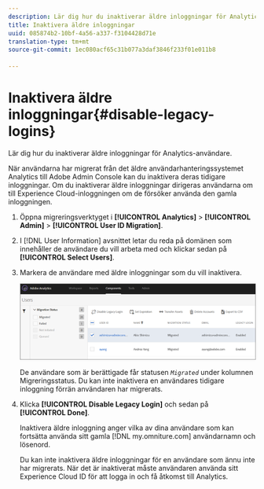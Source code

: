 ```yaml
---
description: Lär dig hur du inaktiverar äldre inloggningar för Analytics-användare.
title: Inaktivera äldre inloggningar
uuid: 085874b2-10bf-4a56-a337-f3104428d71e
translation-type: tm+mt
source-git-commit: 1ec080acf65c31b077a3daf3846f233f01e011b8

---
```



# Inaktivera äldre inloggningar{#disable-legacy-logins}

Lär dig hur du inaktiverar äldre inloggningar för Analytics-användare.

När användarna har migrerat från det äldre användarhanteringssystemet Analytics till Adobe Admin Console kan du inaktivera deras tidigare inloggningar. Om du inaktiverar äldre inloggningar dirigeras användarna om till Experience Cloud-inloggningen om de försöker använda den gamla inloggningen.

1. Öppna migreringsverktyget i **[!UICONTROL Analytics]** > **[!UICONTROL Admin]** > **[!UICONTROL User ID Migration]**.
1. I [!DNL User Information] avsnittet letar du reda på domänen som innehåller de användare du vill arbeta med och klickar sedan på **[!UICONTROL Select Users]**.
1. Markera de användare med äldre inloggningar som du vill inaktivera.

   ![](assets/user-info.png)

   De användare som är berättigade får statusen *`Migrated`* under kolumnen Migreringsstatus. Du kan inte inaktivera en användares tidigare inloggning förrän användaren har migrerats.
1. Klicka **[!UICONTROL Disable Legacy Login]** och sedan på **[!UICONTROL Done]**.

   Inaktivera äldre inloggning anger vilka av dina användare som kan fortsätta använda sitt gamla [!DNL my.omniture.com] användarnamn och lösenord.

   Du kan inte inaktivera äldre inloggningar för en användare som ännu inte har migrerats. När det är inaktiverat måste användaren använda sitt Experience Cloud ID för att logga in och få åtkomst till Analytics.

